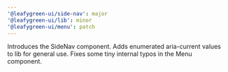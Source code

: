 ```yaml
---
'@leafygreen-ui/side-nav': major
'@leafygreen-ui/lib': minor
'@leafygreen-ui/menu': patch
---
```


Introduces the SideNav component. Adds enumerated aria-current values to lib for general use. Fixes some tiny internal typos in the Menu component.
